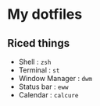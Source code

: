 # My dotfiles

## Riced things
- Shell : `zsh`
- Terminal : `st`
- Window Manager : `dwm`
- Status bar : `eww`
- Calendar : `calcure`
